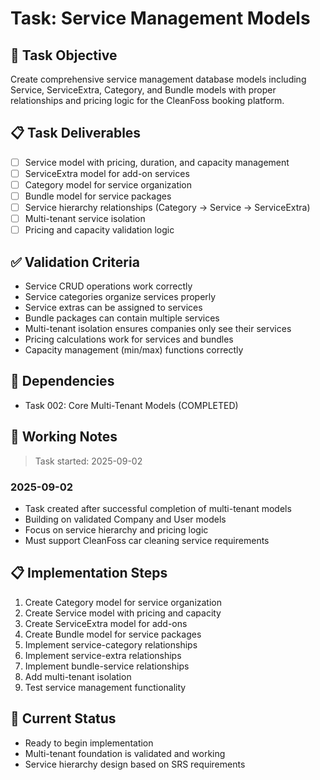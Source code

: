 # Task: Service Management Models

## 🎯 Task Objective
Create comprehensive service management database models including Service, ServiceExtra, Category, and Bundle models with proper relationships and pricing logic for the CleanFoss booking platform.

## 📋 Task Deliverables
- [ ] Service model with pricing, duration, and capacity management
- [ ] ServiceExtra model for add-on services
- [ ] Category model for service organization
- [ ] Bundle model for service packages
- [ ] Service hierarchy relationships (Category → Service → ServiceExtra)
- [ ] Multi-tenant service isolation
- [ ] Pricing and capacity validation logic

## ✅ Validation Criteria
- Service CRUD operations work correctly
- Service categories organize services properly
- Service extras can be assigned to services
- Bundle packages can contain multiple services
- Multi-tenant isolation ensures companies only see their services
- Pricing calculations work for services and bundles
- Capacity management (min/max) functions correctly

## 🔗 Dependencies
- Task 002: Core Multi-Tenant Models (COMPLETED)

## 📝 Working Notes
> Task started: 2025-09-02

### 2025-09-02
* Task created after successful completion of multi-tenant models
* Building on validated Company and User models
* Focus on service hierarchy and pricing logic
* Must support CleanFoss car cleaning service requirements

## 📋 Implementation Steps
1. Create Category model for service organization
2. Create Service model with pricing and capacity
3. Create ServiceExtra model for add-ons
4. Create Bundle model for service packages
5. Implement service-category relationships
6. Implement service-extra relationships
7. Implement bundle-service relationships
8. Add multi-tenant isolation
9. Test service management functionality

## 🚧 Current Status
- Ready to begin implementation
- Multi-tenant foundation is validated and working
- Service hierarchy design based on SRS requirements
